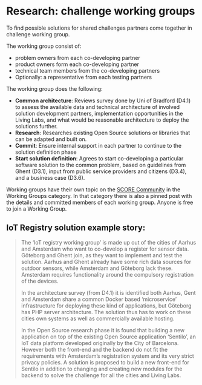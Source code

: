 # Research: challenge working groups

To find possible solutions for shared challenges partners come together in challenge working group.

The working group consist of:

* problem owners from each co-developing partner
* product owners form each co-developing partner
* technical team members from the co-developing partners
* Optionally: a representative from each testing partners

The working group does the following:

* __Common architecture__: Reviews survey done by Uni of Bradford (D4.1) to assess the available data and technical architecture of involved solution development partners, implementation opportunities in the Living Labs, and what would be reasonable architecture to deploy the solutions further.
* __Research__: Researches existing Open Source solutions or libraries that can be adapted and built on.
* __Commit__: Ensure internal support in each partner to continue to the solution definition phase
* __Start solution definition__: Agrees to start co-developing a particular software solution to the common problem, based on guidelines from Ghent (D3.1), input from public service providers and citizens (D3.4), and a business case (D3.6).

Working groups have their own topic on the [SCORE Community](https://score.community/c/working-groups) in the Working Groups category. In that category there is also a pinned post with the details and committed members of each working group. Anyone is free to join a Working Group.

## IoT Registry solution example story:

> The ‘IoT registry working group’ is made up out of the cities of Aarhus and Amsterdam who want to co-develop a register for sensor data. Göteborg and Ghent join, as they want to implement and test the solution. Aarhus and Ghent already have some rich data sources for outdoor sensors, while Amsterdam and Göteborg lack these. Amsterdam requires functionality around the compulsory registration of the devices.
> 
> In the architecture survey (from D4.1) it is identified both Aarhus, Gent and Amsterdam share a common Docker based ‘microservice’ infrastructure for deploying these kind of applications, but Göteborg has PHP server architecture. The solution thus has to work on these cities own systems as well as commercially available hosting. 
> 
> In the Open Source research phase it is found that building a new application on top of the existing Open Source application ‘Sentilo’, an IoT data platform developed originally by the City of Barcelona. However both the front-end and the backend do not fit the requirements with Amsterdam’s registration system and its very strict privacy policies. A solution is proposed to build a new front-end for Sentilo in addition to changing and creating new modules for the backend to solve the challenge for all the cities and Living Labs.
